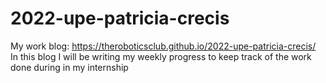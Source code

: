 # 2022-upe-patricia-crecis
My work blog: https://theroboticsclub.github.io/2022-upe-patricia-crecis/
In this blog I will be writing my weekly progress to keep track of the work done during in my internship
